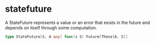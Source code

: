 # statefuture

A StateFuture represents a value or an error that exists in the future and depends on itself through some computation.

```go
type StateFuture[S, A any] func(s S) Future[These[A, S]]
```
